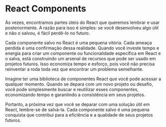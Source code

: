 # React Components

Às vezes, encontramos partes úteis do React que queremos lembrar e usar posteriormente. A razão para isso é simples: se você desenvolveu algo útil e não o salvou, é fácil perdê-lo no futuro.

Cada componente salvo no React é uma pequena vitória. Cada ameaça perdida é uma confirmação dessa realidade. Quando você investe tempo e energia para criar um componente ou funcionalidade específica em React e o salva, está construindo um arsenal de recursos que pode ser usado em projetos futuros. Isso economiza tempo e esforço, pois você não precisa reinventar a roda toda vez que encontrar um problema semelhante.

Imagine ter uma biblioteca de componentes React que você pode acessar a qualquer momento. Quando se depara com um novo projeto ou desafio, você pode simplesmente buscar e reutilizar esses componentes, economizando tempo e garantindo a consistência em seus projetos.

Portanto, a próxima vez que você se deparar com uma solução útil em React, lembre-se de salvá-la. Cada componente salvo é uma pequena conquista que contribui para a eficiência e a qualidade de seus projetos futuros.
